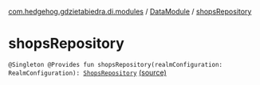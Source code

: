 [com.hedgehog.gdzietabiedra.di.modules](../index.md) / [DataModule](index.md) / [shopsRepository](./shops-repository.md)

# shopsRepository

`@Singleton @Provides fun shopsRepository(realmConfiguration: RealmConfiguration): `[`ShopsRepository`](../../com.hedgehog.gdzietabiedra.data.db.shops/-shops-repository/index.md) [(source)](https://github.com/asvid/GdzieTaBiedra/tree/master/app/src/main/java/com/hedgehog/gdzietabiedra/di/modules/DataModule.kt#L38)